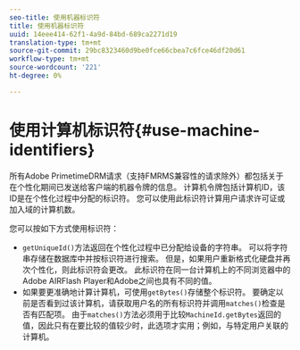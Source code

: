 ```yaml
---
seo-title: 使用机器标识符
title: 使用机器标识符
uuid: 14eee414-62f1-4a9d-84bd-689ca2271d19
translation-type: tm+mt
source-git-commit: 29bc8323460d9be0fce66cbea7c6fce46df20d61
workflow-type: tm+mt
source-wordcount: '221'
ht-degree: 0%

---
```



# 使用计算机标识符{#use-machine-identifiers}

所有Adobe PrimetimeDRM请求（支持FMRMS兼容性的请求除外）都包括关于在个性化期间已发送给客户端的机器令牌的信息。 计算机令牌包括计算机ID，该ID是在个性化过程中分配的标识符。 您可以使用此标识符计算用户请求许可证或加入域的计算机数。

您可以按如下方式使用标识符：

* `getUniqueId()`方法返回在个性化过程中已分配给设备的字符串。 可以将字符串存储在数据库中并按标识符进行搜索。 但是，如果用户重新格式化硬盘并再次个性化，则此标识符会更改。 此标识符在同一台计算机上的不同浏览器中的Adobe AIRFlash Player和Adobe之间也具有不同的值。
* 如果要更准确地计算计算机，可使用`getBytes()`存储整个标识符。 要确定以前是否看到过该计算机，请获取用户名的所有标识符并调用`matches()`检查是否有匹配项。 由于`matches()`方法必须用于比较`MachineId.getBytes`返回的值，因此只有在要比较的值较少时，此选项才实用；例如，与特定用户关联的计算机。

